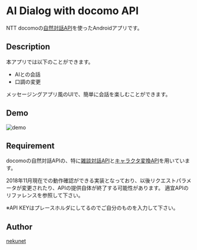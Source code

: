 AI Dialog with docomo API
====

NTT docomoの[自然対話API](https://dev.smt.docomo.ne.jp/?p=docs.api.page&api_name=natural_dialogue&p_name=api_usage_scenario)を使ったAndroidアプリです。

## Description
本アプリでは以下のことができます。
- AIとの会話
- 口調の変更

メッセージングアプリ風のUIで、簡単に会話を楽しむことができます。
## Demo
<img src="demo/app_demo.gif" alt="demo">

## Requirement
docomoの自然対話APIの、特に[雑談対話API](https://dev.smt.docomo.ne.jp/?p=docs.api.page&api_name=natural_dialogue&p_name=api_4_user_registration#tag01)と[キャラクタ変換API](https://dev.smt.docomo.ne.jp/?p=docs.api.page&api_name=natural_dialogue&p_name=api_6#tag01)を用いています。

2018年11月現在での動作確認ができる実装となっており、以後リクエストパラメータが変更されたり、APIの提供自体が終了する可能性があります。
適宜APIのリファレンスを参照して下さい。

※API KEYはプレースホルダにしてるのでご自分のものを入力して下さい。

## Author

[nekunet](https://github.com/nekunet)